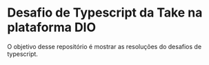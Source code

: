 # Desafio de Typescript da Take na plataforma DIO
  
O objetivo desse repositório é mostrar as resoluções do desafios de typescript.

